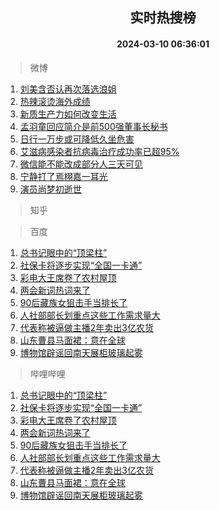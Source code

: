 <div align="center"><h2>实时热搜榜</h2><h4>2024-03-10 06:36:01</h4></div>

> 微博  

1. [刘美含否认再次落选浪姐](https://s.weibo.com/weibo?q=%23%E5%88%98%E7%BE%8E%E5%90%AB%E5%90%A6%E8%AE%A4%E5%86%8D%E6%AC%A1%E8%90%BD%E9%80%89%E6%B5%AA%E5%A7%90%23&t=31&band_rank=1&Refer=top)<br />
2. [热辣滚烫海外成绩](https://s.weibo.com/weibo?q=%23%E7%83%AD%E8%BE%A3%E6%BB%9A%E7%83%AB%E6%B5%B7%E5%A4%96%E6%88%90%E7%BB%A9%23&t=31&band_rank=2&Refer=top)<br />
3. [新质生产力如何改变生活](https://s.weibo.com/weibo?q=%23%E6%96%B0%E8%B4%A8%E7%94%9F%E4%BA%A7%E5%8A%9B%E5%A6%82%E4%BD%95%E6%94%B9%E5%8F%98%E7%94%9F%E6%B4%BB%23&t=31&band_rank=3&Refer=top)<br />
4. [孟羽童回应简介是前500强董事长秘书](https://s.weibo.com/weibo?q=%23%E5%AD%9F%E7%BE%BD%E7%AB%A5%E5%9B%9E%E5%BA%94%E7%AE%80%E4%BB%8B%E6%98%AF%E5%89%8D500%E5%BC%BA%E8%91%A3%E4%BA%8B%E9%95%BF%E7%A7%98%E4%B9%A6%23&t=31&band_rank=4&Refer=top)<br />
5. [日行一万步或可降低久坐危害](https://s.weibo.com/weibo?q=%23%E6%97%A5%E8%A1%8C%E4%B8%80%E4%B8%87%E6%AD%A5%E6%88%96%E5%8F%AF%E9%99%8D%E4%BD%8E%E4%B9%85%E5%9D%90%E5%8D%B1%E5%AE%B3%23&t=31&band_rank=5&Refer=top)<br />
6. [艾滋病感染者抗病毒治疗成功率已超95%](https://s.weibo.com/weibo?q=%E8%89%BE%E6%BB%8B%E7%97%85%E6%84%9F%E6%9F%93%E8%80%85%E6%8A%97%E7%97%85%E6%AF%92%E6%B2%BB%E7%96%97%E6%88%90%E5%8A%9F%E7%8E%87%E5%B7%B2%E8%B6%8595%25&t=31&band_rank=6&Refer=top)<br />
7. [微信能不能改成部分人三天可见](https://s.weibo.com/weibo?q=%23%E5%BE%AE%E4%BF%A1%E8%83%BD%E4%B8%8D%E8%83%BD%E6%94%B9%E6%88%90%E9%83%A8%E5%88%86%E4%BA%BA%E4%B8%89%E5%A4%A9%E5%8F%AF%E8%A7%81%23&t=31&band_rank=7&Refer=top)<br />
8. [宁静打了焉栩嘉一耳光](https://s.weibo.com/weibo?q=%23%E5%AE%81%E9%9D%99%E6%89%93%E4%BA%86%E7%84%89%E6%A0%A9%E5%98%89%E4%B8%80%E8%80%B3%E5%85%89%23&t=31&band_rank=8&Refer=top)<br />
9. [演员尚梦初逝世](https://s.weibo.com/weibo?q=%23%E6%BC%94%E5%91%98%E5%B0%9A%E6%A2%A6%E5%88%9D%E9%80%9D%E4%B8%96%23&t=31&band_rank=9&Refer=top)<br />

> 知乎  


> 百度  

1. [总书记眼中的“顶梁柱”](https://www.baidu.com/s?wd=%E6%80%BB%E4%B9%A6%E8%AE%B0%E7%9C%BC%E4%B8%AD%E7%9A%84%E2%80%9C%E9%A1%B6%E6%A2%81%E6%9F%B1%E2%80%9D&sa=fyb_news&rsv_dl=fyb_news)<br />
2. [社保卡将逐步实现“全国一卡通”](https://www.baidu.com/s?wd=%E7%A4%BE%E4%BF%9D%E5%8D%A1%E5%B0%86%E9%80%90%E6%AD%A5%E5%AE%9E%E7%8E%B0%E2%80%9C%E5%85%A8%E5%9B%BD%E4%B8%80%E5%8D%A1%E9%80%9A%E2%80%9D&sa=fyb_news&rsv_dl=fyb_news)<br />
3. [彩电大王席卷了农村屋顶](https://www.baidu.com/s?wd=%E5%BD%A9%E7%94%B5%E5%A4%A7%E7%8E%8B%E5%B8%AD%E5%8D%B7%E4%BA%86%E5%86%9C%E6%9D%91%E5%B1%8B%E9%A1%B6&sa=fyb_news&rsv_dl=fyb_news)<br />
4. [两会新词热词来了](https://www.baidu.com/s?wd=%E4%B8%A4%E4%BC%9A%E6%96%B0%E8%AF%8D%E7%83%AD%E8%AF%8D%E6%9D%A5%E4%BA%86&sa=fyb_news&rsv_dl=fyb_news)<br />
5. [90后藏族女狙击手当排长了](https://www.baidu.com/s?wd=90%E5%90%8E%E8%97%8F%E6%97%8F%E5%A5%B3%E7%8B%99%E5%87%BB%E6%89%8B%E5%BD%93%E6%8E%92%E9%95%BF%E4%BA%86&sa=fyb_news&rsv_dl=fyb_news)<br />
6. [人社部部长划重点这些工作需求量大](https://www.baidu.com/s?wd=%E4%BA%BA%E7%A4%BE%E9%83%A8%E9%83%A8%E9%95%BF%E5%88%92%E9%87%8D%E7%82%B9%E8%BF%99%E4%BA%9B%E5%B7%A5%E4%BD%9C%E9%9C%80%E6%B1%82%E9%87%8F%E5%A4%A7&sa=fyb_news&rsv_dl=fyb_news)<br />
7. [代表称被逼做主播2年卖出3亿农货](https://www.baidu.com/s?wd=%E4%BB%A3%E8%A1%A8%E7%A7%B0%E8%A2%AB%E9%80%BC%E5%81%9A%E4%B8%BB%E6%92%AD2%E5%B9%B4%E5%8D%96%E5%87%BA3%E4%BA%BF%E5%86%9C%E8%B4%A7&sa=fyb_news&rsv_dl=fyb_news)<br />
8. [山东曹县马面裙：意在全球](https://www.baidu.com/s?wd=%E5%B1%B1%E4%B8%9C%E6%9B%B9%E5%8E%BF%E9%A9%AC%E9%9D%A2%E8%A3%99%EF%BC%9A%E6%84%8F%E5%9C%A8%E5%85%A8%E7%90%83&sa=fyb_news&rsv_dl=fyb_news)<br />
9. [博物馆辟谣回南天展柜玻璃起雾](https://www.baidu.com/s?wd=%E5%8D%9A%E7%89%A9%E9%A6%86%E8%BE%9F%E8%B0%A3%E5%9B%9E%E5%8D%97%E5%A4%A9%E5%B1%95%E6%9F%9C%E7%8E%BB%E7%92%83%E8%B5%B7%E9%9B%BE&sa=fyb_news&rsv_dl=fyb_news)<br />

> 哔哩哔哩  

1. [总书记眼中的“顶梁柱”](https://www.baidu.com/s?wd=%E6%80%BB%E4%B9%A6%E8%AE%B0%E7%9C%BC%E4%B8%AD%E7%9A%84%E2%80%9C%E9%A1%B6%E6%A2%81%E6%9F%B1%E2%80%9D&sa=fyb_news&rsv_dl=fyb_news)<br />
2. [社保卡将逐步实现“全国一卡通”](https://www.baidu.com/s?wd=%E7%A4%BE%E4%BF%9D%E5%8D%A1%E5%B0%86%E9%80%90%E6%AD%A5%E5%AE%9E%E7%8E%B0%E2%80%9C%E5%85%A8%E5%9B%BD%E4%B8%80%E5%8D%A1%E9%80%9A%E2%80%9D&sa=fyb_news&rsv_dl=fyb_news)<br />
3. [彩电大王席卷了农村屋顶](https://www.baidu.com/s?wd=%E5%BD%A9%E7%94%B5%E5%A4%A7%E7%8E%8B%E5%B8%AD%E5%8D%B7%E4%BA%86%E5%86%9C%E6%9D%91%E5%B1%8B%E9%A1%B6&sa=fyb_news&rsv_dl=fyb_news)<br />
4. [两会新词热词来了](https://www.baidu.com/s?wd=%E4%B8%A4%E4%BC%9A%E6%96%B0%E8%AF%8D%E7%83%AD%E8%AF%8D%E6%9D%A5%E4%BA%86&sa=fyb_news&rsv_dl=fyb_news)<br />
5. [90后藏族女狙击手当排长了](https://www.baidu.com/s?wd=90%E5%90%8E%E8%97%8F%E6%97%8F%E5%A5%B3%E7%8B%99%E5%87%BB%E6%89%8B%E5%BD%93%E6%8E%92%E9%95%BF%E4%BA%86&sa=fyb_news&rsv_dl=fyb_news)<br />
6. [人社部部长划重点这些工作需求量大](https://www.baidu.com/s?wd=%E4%BA%BA%E7%A4%BE%E9%83%A8%E9%83%A8%E9%95%BF%E5%88%92%E9%87%8D%E7%82%B9%E8%BF%99%E4%BA%9B%E5%B7%A5%E4%BD%9C%E9%9C%80%E6%B1%82%E9%87%8F%E5%A4%A7&sa=fyb_news&rsv_dl=fyb_news)<br />
7. [代表称被逼做主播2年卖出3亿农货](https://www.baidu.com/s?wd=%E4%BB%A3%E8%A1%A8%E7%A7%B0%E8%A2%AB%E9%80%BC%E5%81%9A%E4%B8%BB%E6%92%AD2%E5%B9%B4%E5%8D%96%E5%87%BA3%E4%BA%BF%E5%86%9C%E8%B4%A7&sa=fyb_news&rsv_dl=fyb_news)<br />
8. [山东曹县马面裙：意在全球](https://www.baidu.com/s?wd=%E5%B1%B1%E4%B8%9C%E6%9B%B9%E5%8E%BF%E9%A9%AC%E9%9D%A2%E8%A3%99%EF%BC%9A%E6%84%8F%E5%9C%A8%E5%85%A8%E7%90%83&sa=fyb_news&rsv_dl=fyb_news)<br />
9. [博物馆辟谣回南天展柜玻璃起雾](https://www.baidu.com/s?wd=%E5%8D%9A%E7%89%A9%E9%A6%86%E8%BE%9F%E8%B0%A3%E5%9B%9E%E5%8D%97%E5%A4%A9%E5%B1%95%E6%9F%9C%E7%8E%BB%E7%92%83%E8%B5%B7%E9%9B%BE&sa=fyb_news&rsv_dl=fyb_news)<br />

